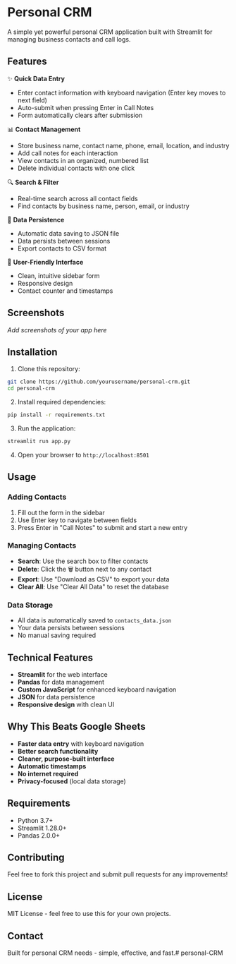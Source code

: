 # Personal CRM

A simple yet powerful personal CRM application built with Streamlit for managing business contacts and call logs.

## Features

✨ **Quick Data Entry**
- Enter contact information with keyboard navigation (Enter key moves to next field)
- Auto-submit when pressing Enter in Call Notes
- Form automatically clears after submission

📊 **Contact Management**
- Store business name, contact name, phone, email, location, and industry
- Add call notes for each interaction
- View contacts in an organized, numbered list
- Delete individual contacts with one click

🔍 **Search & Filter**
- Real-time search across all contact fields
- Find contacts by business name, person, email, or industry

💾 **Data Persistence**
- Automatic data saving to JSON file
- Data persists between sessions
- Export contacts to CSV format

🎯 **User-Friendly Interface**
- Clean, intuitive sidebar form
- Responsive design
- Contact counter and timestamps

## Screenshots

*Add screenshots of your app here*

## Installation

1. Clone this repository:
```bash
git clone https://github.com/yourusername/personal-crm.git
cd personal-crm
```

2. Install required dependencies:
```bash
pip install -r requirements.txt
```

3. Run the application:
```bash
streamlit run app.py
```

4. Open your browser to `http://localhost:8501`

## Usage

### Adding Contacts
1. Fill out the form in the sidebar
2. Use Enter key to navigate between fields
3. Press Enter in "Call Notes" to submit and start a new entry

### Managing Contacts
- **Search**: Use the search box to filter contacts
- **Delete**: Click the 🗑️ button next to any contact
- **Export**: Use "Download as CSV" to export your data
- **Clear All**: Use "Clear All Data" to reset the database

### Data Storage
- All data is automatically saved to `contacts_data.json`
- Your data persists between sessions
- No manual saving required

## Technical Features

- **Streamlit** for the web interface
- **Pandas** for data management
- **Custom JavaScript** for enhanced keyboard navigation
- **JSON** for data persistence
- **Responsive design** with clean UI

## Why This Beats Google Sheets

- **Faster data entry** with keyboard navigation
- **Better search functionality**
- **Cleaner, purpose-built interface**
- **Automatic timestamps**
- **No internet required**
- **Privacy-focused** (local data storage)

## Requirements

- Python 3.7+
- Streamlit 1.28.0+
- Pandas 2.0.0+

## Contributing

Feel free to fork this project and submit pull requests for any improvements!

## License

MIT License - feel free to use this for your own projects.

## Contact

Built for personal CRM needs - simple, effective, and fast.#   p e r s o n a l - C R M  
 